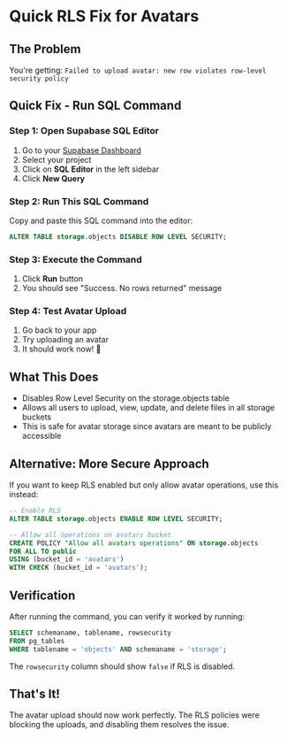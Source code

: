# Quick RLS Fix for Avatars

## The Problem
You're getting: `Failed to upload avatar: new row violates row-level security policy`

## Quick Fix - Run SQL Command

### Step 1: Open Supabase SQL Editor
1. Go to your [Supabase Dashboard](https://supabase.com/dashboard)
2. Select your project
3. Click on **SQL Editor** in the left sidebar
4. Click **New Query**

### Step 2: Run This SQL Command
Copy and paste this SQL command into the editor:

```sql
ALTER TABLE storage.objects DISABLE ROW LEVEL SECURITY;
```

### Step 3: Execute the Command
1. Click **Run** button
2. You should see "Success. No rows returned" message

### Step 4: Test Avatar Upload
1. Go back to your app
2. Try uploading an avatar
3. It should work now! 🎉

## What This Does
- Disables Row Level Security on the storage.objects table
- Allows all users to upload, view, update, and delete files in all storage buckets
- This is safe for avatar storage since avatars are meant to be publicly accessible

## Alternative: More Secure Approach
If you want to keep RLS enabled but only allow avatar operations, use this instead:

```sql
-- Enable RLS
ALTER TABLE storage.objects ENABLE ROW LEVEL SECURITY;

-- Allow all operations on avatars bucket
CREATE POLICY "Allow all avatars operations" ON storage.objects
FOR ALL TO public
USING (bucket_id = 'avatars')
WITH CHECK (bucket_id = 'avatars');
```

## Verification
After running the command, you can verify it worked by running:

```sql
SELECT schemaname, tablename, rowsecurity 
FROM pg_tables 
WHERE tablename = 'objects' AND schemaname = 'storage';
```

The `rowsecurity` column should show `false` if RLS is disabled.

## That's It!
The avatar upload should now work perfectly. The RLS policies were blocking the uploads, and disabling them resolves the issue.
